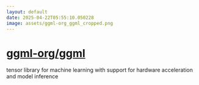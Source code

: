 ```yaml
---
layout: default
date: 2025-04-22T05:55:10.050228
image: assets/ggml-org_ggml_cropped.png
---
```


# [ggml-org/ggml](https://github.com/ggml-org/ggml)

tensor library for machine learning with support for hardware acceleration and model inference
